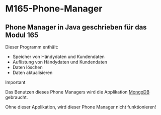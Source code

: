 # M165-Phone-Manager
## Phone Manager in Java geschrieben für das Modul 165
Dieser Programm enthält:
- Speicher von Händydaten und Kundendaten
- Auflistung von Händydaten und Kundendaten
- Daten löschen
- Daten aktualisieren
> [!IMPORTANT]
> Das Benutzen dieses Phone Managers wird die Applikation [MongoDB](https://www.mongodb.com/de-de) gebraucht.
>
> Ohne dieser Applikation, wird dieser Phone Manager nicht funktionieren!
